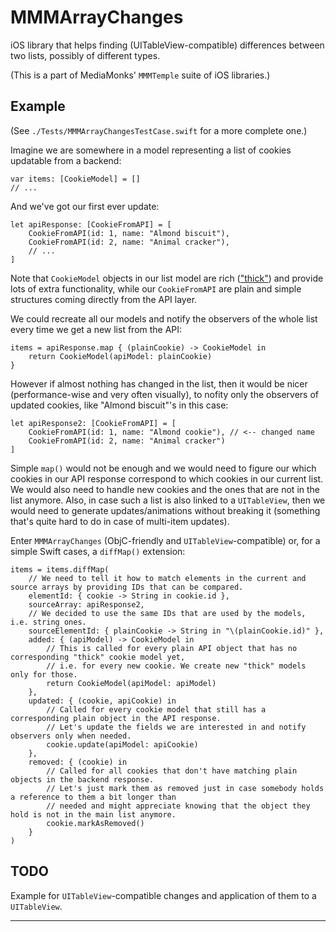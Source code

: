 # MMMArrayChanges

iOS library that helps finding (UITableView-compatible) differences between two lists, possibly of different types.

(This is a part of MediaMonks' `MMMTemple` suite of iOS libraries.)

## Example

(See `./Tests/MMMArrayChangesTestCase.swift` for a more complete one.)

Imagine we are somewhere in a model representing a list of cookies updatable from a backend:

    var items: [CookieModel] = []
    // ...

And we've got our first ever update:

    let apiResponse: [CookieFromAPI] = [
    	CookieFromAPI(id: 1, name: "Almond biscuit"),
    	CookieFromAPI(id: 2, name: "Animal cracker"),
        // ...
    ]

Note that `CookieModel` objects in our list model are rich (["thick"](https://martinfowler.com/bliki/AnemicDomainModel.html)) and provide lots of extra functionality, while our `CookieFromAPI` are plain and simple structures coming directly from the API layer.

We could recreate all our models and notify the observers of the whole list every time we get a new list from the API:

    items = apiResponse.map { (plainCookie) -> CookieModel in
    	return CookieModel(apiModel: plainCookie)
    }

However if almost nothing has changed in the list, then it would be nicer (performance-wise and very often
visually), to nofity only the observers of updated cookies, like "Almond biscuit"'s in this case:

    let apiResponse2: [CookieFromAPI] = [
    	CookieFromAPI(id: 1, name: "Almond cookie"), // <-- changed name
    	CookieFromAPI(id: 2, name: "Animal cracker")
    ]

Simple `map()` would not be enough and we would need to figure our which cookies in our API response correspond to which cookies in our current list. We would also need to handle new cookies and the ones that are not in the list anymore. Also, in case such a list is also linked to a `UITableView`, then we would need to generate updates/animations without breaking it (something that's quite hard to do in case of multi-item updates).

Enter `MMMArrayChanges` (ObjC-friendly and `UITableView`-compatible) or, for a simple Swift cases, a `diffMap()` extension:

    items = items.diffMap(
    	// We need to tell it how to match elements in the current and source arrays by providing IDs that can be compared.
    	elementId: { cookie -> String in cookie.id },
    	sourceArray: apiResponse2,
    	// We decided to use the same IDs that are used by the models, i.e. string ones.
    	sourceElementId: { plainCookie -> String in "\(plainCookie.id)" },
    	added: { (apiModel) -> CookieModel in
    		// This is called for every plain API object that has no corresponding "thick" cookie model yet,
    		// i.e. for every new cookie. We create new "thick" models only for those.
    		return CookieModel(apiModel: apiModel)
    	},
    	updated: { (cookie, apiCookie) in
    		// Called for every cookie model that still has a corresponding plain object in the API response.
    		// Let's update the fields we are interested in and notify observers only when needed.
    		cookie.update(apiModel: apiCookie)
    	},
    	removed: { (cookie) in
    		// Called for all cookies that don't have matching plain objects in the backend response.
    		// Let's just mark them as removed just in case somebody holds a reference to them a bit longer than
    		// needed and might appreciate knowing that the object they hold is not in the main list anymore.
    		cookie.markAsRemoved()
    	}
    )

## TODO

Example for `UITableView`-compatible changes and application of them to a `UITableView`.

---
